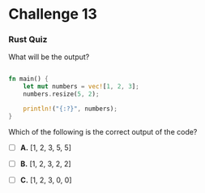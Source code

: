 # Challenge 13

###  Rust Quiz

What will be the output?

```rust

fn main() {
    let mut numbers = vec![1, 2, 3];
    numbers.resize(5, 2);

    println!("{:?}", numbers);
}
```

Which of the following is the correct output of the code?

- [ ] **A.** [1, 2, 3, 5, 5]  
- [ ] **B.** [1, 2, 3, 2, 2]  
- [ ] **C.** [1, 2, 3, 0, 0]

